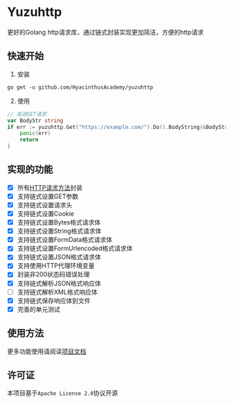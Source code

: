 # Yuzuhttp
更好的Golang http请求库，通过链式封装实现更加简洁，方便的http请求

## 快速开始
1. 安装
```shell
go get -u github.com/HyacinthusAcademy/yuzuhttp
```
2. 使用
```go
// 发送GET请求
var BodyStr string
if err := yuzuhttp.Get("https://example.com/").Do().BodyString(&BodyStr); err != nil {
    panic(err)
    return
}
```

## 实现的功能
- [x] 所有[HTTP请求方法](https://developer.mozilla.org/zh-CN/docs/Web/HTTP/Methods)封装
- [x] 支持链式设置GET参数
- [x] 支持链式设置请求头
- [x] 支持链式设置Cookie
- [x] 支持链式设置Bytes格式请求体
- [x] 支持链式设置String格式请求体
- [x] 支持链式设置FormData格式请求体
- [x] 支持链式设置FormUrlencoded格式请求体
- [x] 支持链式设置JSON格式请求体
- [x] 支持使用HTTP代理环境变量
- [x] 封装非200状态码错误处理
- [x] 支持链式解析JSON格式响应体
- [ ] 支持链式解析XML格式响应体
- [x] 支持链式保存响应体到文件
- [x] 完善的单元测试

## 使用方法
更多功能使用请阅读[项目文档](/docs/README.md)

## 许可证
本项目基于`Apache License 2.0`协议开源